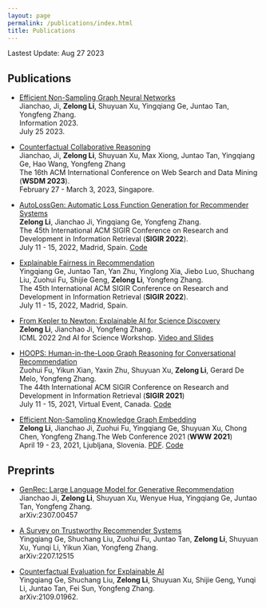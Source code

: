 ```yaml
---
layout: page
permalink: /publications/index.html
title: Publications
---
```


Lastest Update: Aug 27 2023

## Publications

- [Efficient Non-Sampling Graph Neural Networks](https://www.mdpi.com/2078-2489/14/8/424)<br>Jianchao, Ji, **Zelong Li**, Shuyuan Xu, Yingqiang Ge, Juntao Tan, Yongfeng Zhang.<br>Information 2023.<br>July 25 2023.<br>

- [Counterfactual Collaborative Reasoning](https://dl.acm.org/doi/abs/10.1145/3539597.3570464)<br>Jianchao, Ji, **Zelong Li**, Shuyuan Xu, Max Xiong, Juntao Tan, Yingqiang Ge, Hao Wang, Yongfeng Zhang<br>The 16th ACM International Conference on Web Search and Data Mining (**WSDM 2023**).<br>February 27 - March 3, 2023, Singapore.

- [AutoLossGen: Automatic Loss Function Generation for Recommender Systems](https://dl.acm.org/doi/pdf/10.1145/3477495.3531941)<br>**Zelong Li**, Jianchao Ji, Yingqiang Ge, Yongfeng Zhang.<br>The 45th International ACM SIGIR Conference on Research and Development in Information Retrieval (**SIGIR 2022**).<br>July 11 - 15, 2022, Madrid, Spain. [Code](https://github.com/rutgerswiselab/AutoLossGen)

- [Explainable Fairness in Recommendation](https://dl.acm.org/doi/pdf/10.1145/3477495.3531973)<br>Yingqiang Ge, Juntao Tan, Yan Zhu, Yinglong Xia, Jiebo Luo, Shuchang Liu, Zuohui Fu, Shijie Geng, **Zelong Li**, Yongfeng Zhang.<br>The 45th International ACM SIGIR Conference on Research and Development in Information Retrieval (**SIGIR 2022**).<br>July 11 - 15, 2022, Madrid, Spain.

- [From Kepler to Newton: Explainable AI for Science Discovery](https://arxiv.org/abs/2111.12210)<br>**Zelong Li**, Jianchao Ji, Yongfeng Zhang.<br>ICML 2022 2nd AI for Science Workshop. [Video and Slides](https://slideslive.com/38986142)

- [HOOPS: Human-in-the-Loop Graph Reasoning for Conversational Recommendation](https://par.nsf.gov/servlets/purl/10295248)<br>Zuohui Fu, Yikun Xian, Yaxin Zhu, Shuyuan Xu, **Zelong Li**, Gerard De Melo, Yongfeng Zhang.<br>The 44th International ACM SIGIR Conference on Research and Development in Information Retrieval (**SIGIR 2021**)<br>July 11 - 15, 2021, Virtual Event, Canada. [Code](https://github.com/zuohuif/HOOPS)

- [Efficient Non-Sampling Knowledge Graph Embedding](https://dl.acm.org/doi/abs/10.1145/3442381.3449859)<br>**Zelong Li**, Jianchao Ji, Zuohui Fu, Yingqiang Ge, Shuyuan Xu, Chong Chen, Yongfeng Zhang.The Web Conference 2021 (**WWW 2021**)<br>April 19 - 23, 2021, Ljubljana, Slovenia. [PDF](https://par.nsf.gov/servlets/purl/10295245). [Code](https://github.com/rutgerswiselab/NS-KGE)

## Preprints

- [GenRec: Large Language Model for Generative Recommendation](https://arxiv.org/abs/2307.00457)<br>Jianchao Ji, **Zelong Li**, Shuyuan Xu, Wenyue Hua, Yingqiang Ge, Juntao Tan, Yongfeng Zhang.<br>arXiv:2307.00457

- [A Survey on Trustworthy Recommender Systems](https://arxiv.org/abs/2207.12515)<br>Yingqiang Ge, Shuchang Liu, Zuohui Fu, Juntao Tan, **Zelong Li**, Shuyuan Xu, Yunqi Li, Yikun Xian, Yongfeng Zhang.<br>arXiv:2207.12515

- [Counterfactual Evaluation for Explainable AI](https://arxiv.org/abs/2109.01962)<br>Yingqiang Ge, Shuchang Liu, **Zelong Li**, Shuyuan Xu, Shijie Geng, Yunqi Li, Juntao Tan, Fei Sun, Yongfeng Zhang.<br>arXiv:2109.01962.
